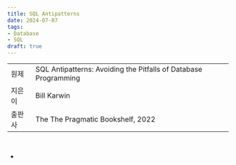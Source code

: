 ```yaml
---
title: SQL Antipatterns
date: 2024-07-07
tags:
- Database
- SQL
draft: true
---
```


| | |
| --- | --- |
| 원제 | SQL Antipatterns: Avoiding the Pitfalls of Database Programming |
| 지은이 | Bill Karwin |
| 출판사 | The The Pragmatic Bookshelf, 2022 |

<BR /> 

- 